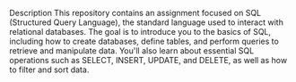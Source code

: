 Description
This repository contains an assignment focused on SQL (Structured Query Language), the standard language used to interact with relational databases. The goal is to introduce you to the basics of SQL, including how to create databases, define tables, and perform queries to retrieve and manipulate data. You'll also learn about essential SQL operations such as SELECT, INSERT, UPDATE, and DELETE, as well as how to filter and sort data.
